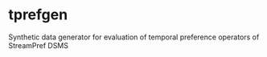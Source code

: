# tprefgen
Synthetic data generator for evaluation of temporal preference operators of StreamPref DSMS
